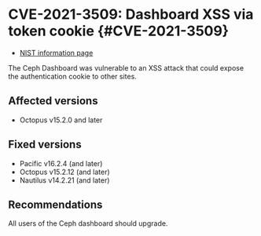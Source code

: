 # CVE-2021-3509: Dashboard XSS via token cookie {#CVE-2021-3509}

-   [NIST information
    page](https://nvd.nist.gov/vuln/detail/CVE-2021-3509)

The Ceph Dashboard was vulnerable to an XSS attack that could expose the
authentication cookie to other sites.

## Affected versions

-   Octopus v15.2.0 and later

## Fixed versions

-   Pacific v16.2.4 (and later)
-   Octopus v15.2.12 (and later)
-   Nautilus v14.2.21 (and later)

## Recommendations

All users of the Ceph dashboard should upgrade.
